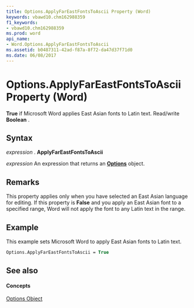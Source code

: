 ```yaml
---
title: Options.ApplyFarEastFontsToAscii Property (Word)
keywords: vbawd10.chm162988359
f1_keywords:
- vbawd10.chm162988359
ms.prod: word
api_name:
- Word.Options.ApplyFarEastFontsToAscii
ms.assetid: b0487311-42ad-f87a-8f72-da47d37f71d0
ms.date: 06/08/2017
---
```



# Options.ApplyFarEastFontsToAscii Property (Word)

 **True** if Microsoft Word applies East Asian fonts to Latin text. Read/write **Boolean** .


## Syntax

 _expression_ . **ApplyFarEastFontsToAscii**

 _expression_ An expression that returns an **[Options](options-object-word.md)** object.


## Remarks

This property applies only when you have selected an East Asian language for editing. If this property is **False** and you apply an East Asian font to a specified range, Word will not apply the font to any Latin text in the range.


## Example

This example sets Microsoft Word to apply East Asian fonts to Latin text.


```vb
Options.ApplyFarEastFontsToAscii = True
```


## See also


#### Concepts


[Options Object](options-object-word.md)

